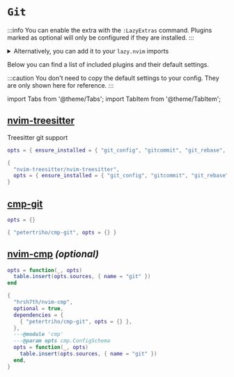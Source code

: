 # `Git`

<!-- plugins:start -->

:::info
You can enable the extra with the `:LazyExtras` command.
Plugins marked as optional will only be configured if they are installed.
:::

<details>
<summary>Alternatively, you can add it to your <code>lazy.nvim</code> imports</summary>

```lua title="lua/config/lazy.lua" {4}
require("lazy").setup({
  spec = {
    { "LazyVim/LazyVim", import = "lazyvim.plugins" },
    { import = "lazyvim.plugins.extras.lang.git" },
    { import = "plugins" },
  },
})
```

</details>

Below you can find a list of included plugins and their default settings.

:::caution
You don't need to copy the default settings to your config.
They are only shown here for reference.
:::

import Tabs from '@theme/Tabs';
import TabItem from '@theme/TabItem';

## [nvim-treesitter](https://github.com/nvim-treesitter/nvim-treesitter)

 Treesitter git support


<Tabs>

<TabItem value="opts" label="Options">

```lua
opts = { ensure_installed = { "git_config", "gitcommit", "git_rebase", "gitignore", "gitattributes" } }
```

</TabItem>


<TabItem value="code" label="Full Spec">

```lua
{
  "nvim-treesitter/nvim-treesitter",
  opts = { ensure_installed = { "git_config", "gitcommit", "git_rebase", "gitignore", "gitattributes" } },
}
```

</TabItem>

</Tabs>

## [cmp-git](https://github.com/petertriho/cmp-git)

<Tabs>

<TabItem value="opts" label="Options">

```lua
opts = {}
```

</TabItem>


<TabItem value="code" label="Full Spec">

```lua
{ "petertriho/cmp-git", opts = {} }
```

</TabItem>

</Tabs>

## [nvim-cmp](https://github.com/hrsh7th/nvim-cmp) _(optional)_

<Tabs>

<TabItem value="opts" label="Options">

```lua
opts = function(_, opts)
  table.insert(opts.sources, { name = "git" })
end
```

</TabItem>


<TabItem value="code" label="Full Spec">

```lua
{
  "hrsh7th/nvim-cmp",
  optional = true,
  dependencies = {
    { "petertriho/cmp-git", opts = {} },
  },
  ---@module 'cmp'
  ---@param opts cmp.ConfigSchema
  opts = function(_, opts)
    table.insert(opts.sources, { name = "git" })
  end,
}
```

</TabItem>

</Tabs>

<!-- plugins:end -->
